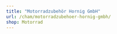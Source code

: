 ```yaml
---
title: "Motorradzubehör Hornig GmbH"
url: /cham/motorradzubehoer-hornig-gmbh/
shop: Motorrad
---
```

